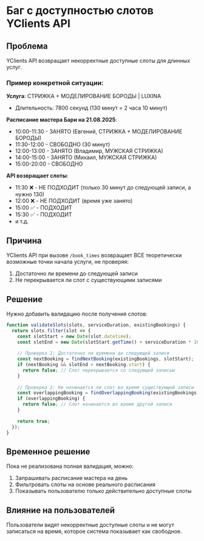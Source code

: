 # Баг с доступностью слотов YClients API

## Проблема

YClients API возвращает некорректные доступные слоты для длинных услуг.

### Пример конкретной ситуации:

**Услуга**: СТРИЖКА + МОДЕЛИРОВАНИЕ БОРОДЫ | LUXINA
- Длительность: 7800 секунд (130 минут = 2 часа 10 минут)

**Расписание мастера Бари на 21.08.2025**:
- 10:00-11:30 - ЗАНЯТО (Евгений, СТРИЖКА + МОДЕЛИРОВАНИЕ БОРОДЫ)
- 11:30-12:00 - СВОБОДНО (30 минут)
- 12:00-13:00 - ЗАНЯТО (Владимир, МУЖСКАЯ СТРИЖКА)
- 14:00-15:00 - ЗАНЯТО (Михаил, МУЖСКАЯ СТРИЖКА)
- 15:00-20:00 - СВОБОДНО

**API возвращает слоты**:
- 11:30 ❌ - НЕ ПОДХОДИТ (только 30 минут до следующей записи, а нужно 130)
- 12:00 ❌ - НЕ ПОДХОДИТ (время уже занято)
- 15:00 ✅ - ПОДХОДИТ
- 15:30 ✅ - ПОДХОДИТ
- и т.д.

## Причина

YClients API при вызове `/book_times` возвращает ВСЕ теоретически возможные точки начала услуги, не проверяя:
1. Достаточно ли времени до следующей записи
2. Не перекрывается ли слот с существующими записями

## Решение

Нужно добавить валидацию после получения слотов:

```javascript
function validateSlots(slots, serviceDuration, existingBookings) {
  return slots.filter(slot => {
    const slotStart = new Date(slot.datetime);
    const slotEnd = new Date(slotStart.getTime() + serviceDuration * 1000);
    
    // Проверка 1: Достаточно ли времени до следующей записи
    const nextBooking = findNextBooking(existingBookings, slotStart);
    if (nextBooking && slotEnd > nextBooking.start) {
      return false; // Слот перекрывается со следующей записью
    }
    
    // Проверка 2: Не начинается ли слот во время существующей записи
    const overlappingBooking = findOverlappingBooking(existingBookings, slotStart);
    if (overlappingBooking) {
      return false; // Слот начинается во время другой записи
    }
    
    return true;
  });
}
```

## Временное решение

Пока не реализована полная валидация, можно:
1. Запрашивать расписание мастера на день
2. Фильтровать слоты на основе реального расписания
3. Показывать пользователю только действительно доступные слоты

## Влияние на пользователей

Пользователи видят некорректные доступные слоты и не могут записаться на время, которое система показывает как свободное.